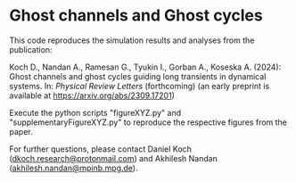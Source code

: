
# Ghost channels and Ghost cycles

This code reproduces the simulation results and analyses from the publication:

Koch D., Nandan A., Ramesan G., Tyukin I., Gorban A., Koseska A. (2024): 
Ghost channels and ghost cycles guiding long transients in dynamical systems.
In: _Physical Review Letters_ (forthcoming)
(an early preprint is available at https://arxiv.org/abs/2309.17201)

Execute the python scripts "figureXYZ.py" and "supplementaryFigureXYZ.py" to reproduce the respective figures from the paper.

For further questions, please contact Daniel Koch (dkoch.research@protonmail.com) and Akhilesh Nandan (akhilesh.nandan@mpinb.mpg.de).

